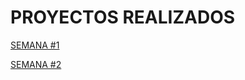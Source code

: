 # PROYECTOS REALIZADOS

[SEMANA #1](https://github.com/mikerazor5786/Challenges_Core-Code_Miguel-Tellez/blob/4a67457392f0105d612d63e147ba4be7c2d16090/contenido/semana1.md)

[SEMANA #2](https://github.com/mikerazor5786/Challenges_Core-Code_Miguel-Tellez/blob/44cf2db52a277a1f83f92ddec64e15e0c394aec2/contenido/semana2.md)


